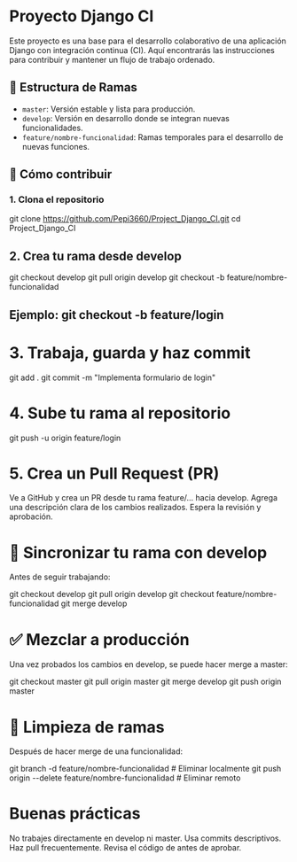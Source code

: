 
# Proyecto Django CI

Este proyecto es una base para el desarrollo colaborativo de una aplicación Django con integración continua (CI). Aquí encontrarás las instrucciones para contribuir y mantener un flujo de trabajo ordenado.

## 📁 Estructura de Ramas

- `master`: Versión estable y lista para producción.
- `develop`: Versión en desarrollo donde se integran nuevas funcionalidades.
- `feature/nombre-funcionalidad`: Ramas temporales para el desarrollo de nuevas funciones.

## 🚀 Cómo contribuir

### 1. Clona el repositorio

git clone https://github.com/Pepi3660/Project_Django_CI.git
cd Project_Django_CI
## 2. Crea tu rama desde develop

git checkout develop
git pull origin develop
git checkout -b feature/nombre-funcionalidad

## Ejemplo: git checkout -b feature/login

# 3. Trabaja, guarda y haz commit

git add .
git commit -m "Implementa formulario de login"

# 4. Sube tu rama al repositorio
git push -u origin feature/login


# 5. Crea un Pull Request (PR)
Ve a GitHub y crea un PR desde tu rama feature/... hacia develop.
Agrega una descripción clara de los cambios realizados.
Espera la revisión y aprobación.

# 🔁 Sincronizar tu rama con develop
Antes de seguir trabajando:

git checkout develop
git pull origin develop
git checkout feature/nombre-funcionalidad
git merge develop

# ✅ Mezclar a producción
Una vez probados los cambios en develop, se puede hacer merge a master:

git checkout master
git pull origin master
git merge develop
git push origin master
# 🧹 Limpieza de ramas
Después de hacer merge de una funcionalidad:

git branch -d feature/nombre-funcionalidad     # Eliminar localmente
git push origin --delete feature/nombre-funcionalidad  # Eliminar remoto

# Buenas prácticas
No trabajes directamente en develop ni master.
Usa commits descriptivos.
Haz pull frecuentemente.
Revisa el código de antes de aprobar.
